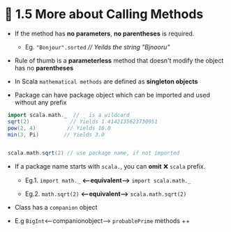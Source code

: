 # 📝 1.5 More about Calling Methods

* If the method has **no parameters**, **no parentheses** is required.
  * Eg. `"Bonjour".sorted` *// Yeilds the string "Bjnooru"*


* Rule of thumb is a **parameterless** method that doesn't modify the object has no **parentheses**

* In Scala `mathematical methods` are defined as **singleton objects**

* Package can have package object which can be imported and used without any prefix

```scala
 import scala.math._  // _ is a wildcard
 sqrt(2)             // Yields 1.4142135623730951
 pow(2, 4)          // Yields 16.0
 min(3, Pi)        // Yields 3.0


 scala.math.sqrt(2) // use package name, if not imported
```

* If a package name starts with `scala.`, you can **omit**  ❌ `scala` prefix.
  * Eg.1. `import math._` **<--equivalent-->**  `import scala.math._`

  * Eg.2. `math.sqrt(2)` **<--equivalent-->**    `scala.math.sqrt(2)`

*  Class has a `companion` object
  * E.g `BigInt`<--companionobject--> `probablePrime` methods ++
